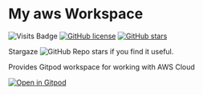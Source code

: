 # My aws Workspace

![Visits Badge](https://badges.pufler.dev/visits/simorgh1/my-aws-workspace)
[![GitHub license](https://img.shields.io/github/license/simorgh1/my-aws-workspace)](https://github.com/simorgh1/my-aws-workspace/blob/main/LICENSE)
[![GitHub stars](https://img.shields.io/github/stars/simorgh1/my-aws-workspace)](https://github.com/simorgh1/my-aws-workspace/stargazers)

Stargaze ![GitHub Repo stars](https://img.shields.io/github/stars/simorgh1/my-aws-workspace?style=social) if you find it useful.

Provides Gitpod workspace for working with AWS Cloud

[![Open in Gitpod](https://gitpod.io/button/open-in-gitpod.svg)](https://gitpod.io/#https://github.com/simorgh1/my-aws-workspace)
